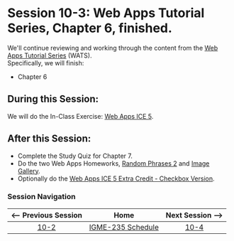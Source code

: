 # Session 10-3: Web Apps Tutorial Series, Chapter 6, finished.

We'll continue reviewing and working through the content from the [Web Apps Tutorial Series](https://github.com/tonethar/IGME-235-Shared/blob/master/tutorial/web-apps-0.md) (WATS).  
Specifically, we will finish:  
- Chapter 6

## During this Session:

We will do the In-Class Exercise:  [Web Apps ICE 5](https://github.com/tonethar/IGME-235-Shared/blob/master/tutorial/web-apps-ex-5.md).

## After this Session:

- Complete the Study Quiz for Chapter 7.
- Do the two Web Apps Homeworks, [Random Phrases 2](https://github.com/tonethar/IGME-235-Shared/blob/master/tutorial/HW-wa-random-phrases-2.md) 
and [Image Gallery](https://github.com/tonethar/IGME-235-Shared/blob/master/tutorial/HW-wa-image-gallery.md).
- Optionally do the [Web Apps ICE 5 Extra Credit - Checkbox Version](https://github.com/tonethar/IGME-235-Shared/blob/master/tutorial/web-apps-ex-5.md#d-individual-optional-extra-credit-worth-1-full-hw).

### Session Navigation

| <-- Previous Session |               Home                  | Next Session --> |
|:--------------------:|:-----------------------------------:|:----------------:|
|  [10-2](10-2.md)       | [IGME-235 Schedule](../schedule.md) |   [10-4](10-4.md)  |

